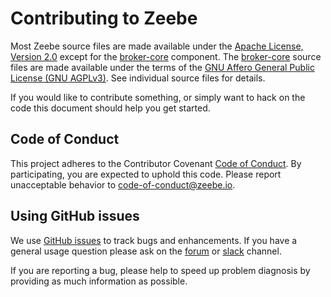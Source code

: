 # Contributing to Zeebe

Most Zeebe source files are made available under the [Apache License, Version
2.0](/LICENSE) except for the [broker-core][] component. The [broker-core][]
source files are made available under the terms of the [GNU Affero General
Public License (GNU AGPLv3)][agpl]. See individual source files for
details.

[broker-core]: https://github.com/zeebe-io/zeebe/tree/master/broker-core
[agpl]: https://github.com/zeebe-io/zeebe/blob/master/GNU-AGPL-3.0

If you would like to contribute something, or simply want to hack on the code
this document should help you get started.

## Code of Conduct

This project adheres to the Contributor Covenant [Code of
Conduct](/CODE_OF_CONDUCT.md). By participating, you are expected to uphold
this code. Please report unacceptable behavior to
code-of-conduct@zeebe.io.

## Using GitHub issues

We use [GitHub issues][issues] to track bugs and enhancements. If you have a
general usage question please ask on the [forum][] or [slack][] channel.

If you are reporting a bug, please help to speed up problem diagnosis by
providing as much information as possible.

[issues]: https://github.com/zeebe-io/zeebe/issues
[forum]: https://forum.zeebe.io/
[slack]: https://zeebe-slackin.herokuapp.com/
